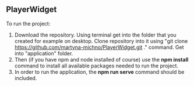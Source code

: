  ## PlayerWidget
To run the project:
 1. Download the repository.
    Using terminal get into the folder that you created for example on desktop. Clone repository into it using "git clone https://github.com/martyna-michno/PlayerWidget.git ." command. Get into "application" folder.
 2. Then (if you have npm and node installed of course) use the **npm install** command
    to install all available packages needed to run the project.
 3. In order to run the application, the **npm run serve** command should be included.